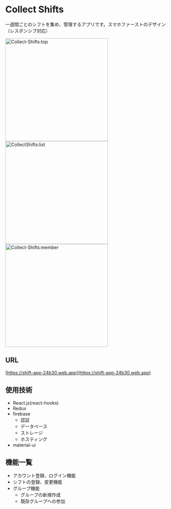 # Collect Shifts
一週間ごとのシフトを集め、管理するアプリです。スマホファーストのデザイン（レスポンシブ対応）

<img width="320" alt="Collect-Shifts:top" src="https://user-images.githubusercontent.com/68856311/104692439-57ac3780-574b-11eb-8319-b7e49502b2a0.png">   <img width="320" alt="CollectShifts:list" src="https://user-images.githubusercontent.com/68856311/104692426-4fec9300-574b-11eb-807c-d374d157d335.png">   <img width="320" alt="Collect-Shifts:member" src="https://user-images.githubusercontent.com/68856311/104692438-5549dd80-574b-11eb-8d49-b22c84f1d574.png">


## URL
[https://shift-app-24b30.web.app](https://shift-app-24b30.web.app)

## 使用技術
- React.js(react-hooks)
- Redux
- firebase
  - 認証
  - データベース
  - ストレージ
  - ホスティング
- material-ui

## 機能一覧
- アカウント登録、ログイン機能
- シフトの登録、変更機能
- グループ機能
  - グループの新規作成
  - 既存グループへの参加
